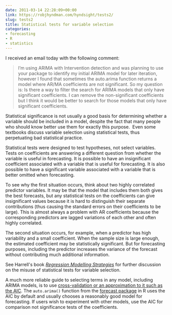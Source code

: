 ```yaml
---
date: 2011-03-14 22:28:09+00:00
link: https://robjhyndman.com/hyndsight/tests2/
slug: tests2
title: Statistical tests for variable selection
categories:
- forecasting
- R
- statistics
---
```


I received an email today with the following comment:

>I’m using ARIMA with Intervention detection and was planning to use your package to identify my initial ARIMA model for later iteration, however I found that sometimes the auto.arima function returns a model where AR/MA coefficients are not significant. So my question is: Is there a way to filter the search for ARIMA models that only have significant coefficients. I can remove the non-significant coefficients but I think it would be better to search for those models that only have significant coefficients.

Statistical significance is not usually a good basis for determining whether a variable should be included in a model, despite the fact that many people who should know better use them for exactly this purpose.  Even some textbooks discuss variable selection using statistical tests, thus perpetuating bad statistical practice.

Statistical tests were designed to test hypotheses, not select variables. Tests on coefficients are answering a different question from whether the variable is useful in forecasting. It is possible to have an insignificant coefficient associated with a variable that is useful for forecasting. It is also possible to have a significant variable associated with a variable that is better omitted when forecasting.

To see why the first situation occurs, think about two highly correlated predictor variables. It may be that the model that includes them both gives the best forecasts, but any statistical tests on the coefficients can give insignificant values because it is hard to distinguish their separate contributions (thus causing the standard errors on their coefficients to be large). This is almost always a problem with AR coefficients because the corresponding predictors are lagged variations of each other and often highly correlated.

The second situation occurs, for example, when a predictor has high variability and a small coefficient. When the sample size is large enough, the estimated coefficient may be statistically significant. But for forecasting purposes, including the predictor increases the variance of the forecast without contributing much additional information.

See Harrell's book _[Regression Modelling Strategies](http://buy.geni.us/Proxy.ashx?TSID=140570\&GR_URL=http%3A%2F%2Fwww.amazon.com%2Fdp%2F0387952322)_ for further discussion on the misuse of statistical tests for variable selection.

A much more reliable guide to selecting terms in any model, including ARIMA models, is to use [cross-validation or an approximation to it such as the AIC](/hyndsight/crossvalidation/). The `auto.arima()` function from the [forecast package](http://github.com/robjhyndman/forecast/) in R uses the AIC by default and usually chooses a reasonably good model for forecasting. If users wish to experiment with other models, use the AIC for comparison not significance tests of the coefficients.
